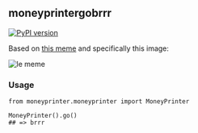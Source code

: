 ## moneyprintergobrrr

[![PyPI version](https://badge.fury.io/py/moneyprintergobrrr.svg)](https://pypi.org/project/moneyprintergobrrr/)

Based on [this meme](https://knowyourmeme.com/memes/money-printer-go-brrr) and specifically this image:

![le meme](/meme.jpg)

### Usage
```
from moneyprinter.moneyprinter import MoneyPrinter

MoneyPrinter().go()
## => brrr
```